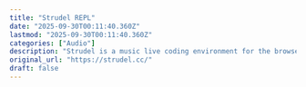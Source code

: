 ```yaml
---
title: "Strudel REPL"
date: "2025-09-30T00:11:40.360Z"
lastmod: "2025-09-30T00:11:40.360Z"
categories: ["Audio"]
description: "Strudel is a music live coding environment for the browser, porting the TidalCycles pattern language to JavaScript."
original_url: "https://strudel.cc/"
draft: false
---
```


